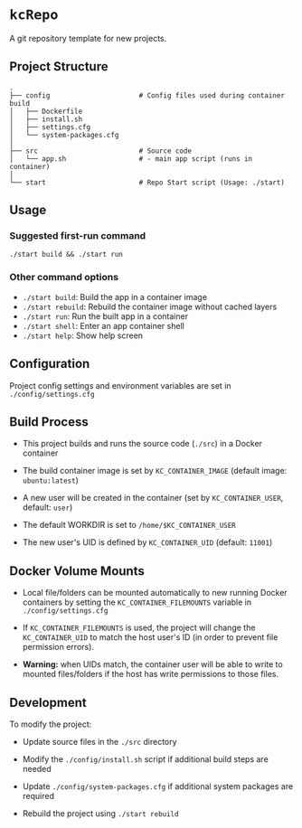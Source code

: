 # `kcRepo`

A git repository template for new projects.

## Project Structure

```
.
├── config                      # Config files used during container build
│   ├── Dockerfile              
│   ├── install.sh              
│   ├── settings.cfg            
│   └── system-packages.cfg     
│
├── src                         # Source code
│   └── app.sh                  # - main app script (runs in container)
│
└── start                       # Repo Start script (Usage: ./start)
```

## Usage

### Suggested first-run command 

`./start build && ./start run`

### Other command options

- `./start build`: Build the app in a container image
- `./start rebuild`: Rebuild the container image without cached layers
- `./start run`: Run the built app in a container
- `./start shell`: Enter an app container shell
- `./start help`: Show help screen


## Configuration

Project config settings and environment variables are set in `./config/settings.cfg`

## Build Process

- This project builds and runs the source code (`./src`) in a Docker container

- The build container image is set by `KC_CONTAINER_IMAGE` (default image: `ubuntu:latest`)

- A new user will be created in the container (set by `KC_CONTAINER_USER`, default: `user`)

- The default WORKDIR is set to `/home/$KC_CONTAINER_USER`

- The new user's UID is defined by `KC_CONTAINER_UID` (default: `11001`)

## Docker Volume Mounts

- Local file/folders can be mounted automatically to new running Docker containers by setting the `KC_CONTAINER_FILEMOUNTS` variable in `./config/settings.cfg`

- If `KC_CONTAINER_FILEMOUNTS` is used, the project will change the `KC_CONTAINER_UID` to match the host user's ID (in order to prevent file permission errors).

- **Warning:** when UIDs match, the container user will be able to write to mounted files/folders if the host has write permissions to those files.

## Development

To modify the project:

- Update source files in the `./src` directory

- Modify the `./config/install.sh` script if additional build steps are needed

- Update `./config/system-packages.cfg` if additional system packages are required

- Rebuild the project using `./start rebuild`

